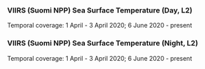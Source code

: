 ### VIIRS (Suomi NPP) Sea Surface Temperature (Day, L2)
Temporal coverage: 1 April - 3 April 2020; 6 June 2020 - present

### VIIRS (Suomi NPP) Sea Surface Temperature (Night, L2)
Temporal coverage: 1 April - 3 April 2020; 6 June 2020 - present